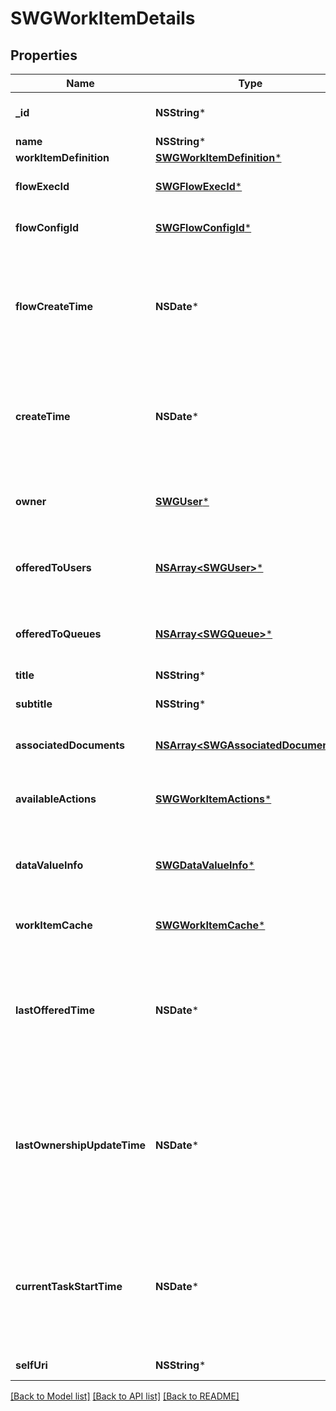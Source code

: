 # SWGWorkItemDetails

## Properties
Name | Type | Description | Notes
------------ | ------------- | ------------- | -------------
**_id** | **NSString*** | The globally unique identifier for the object. | [optional] 
**name** | **NSString*** |  | [optional] 
**workItemDefinition** | [**SWGWorkItemDefinition***](SWGWorkItemDefinition.md) |  | [optional] 
**flowExecId** | [**SWGFlowExecId***](SWGFlowExecId.md) | The flow instance ID that created this WorkItem | 
**flowConfigId** | [**SWGFlowConfigId***](SWGFlowConfigId.md) | The flow config ID that this workitem was created from. | 
**flowCreateTime** | **NSDate*** | The time the flow was started. (that created this workitem). Date time is represented as an ISO-8601 string. For example: yyyy-MM-ddTHH:mm:ss.SSSZ | 
**createTime** | **NSDate*** | The time this workitem was started. Date time is represented as an ISO-8601 string. For example: yyyy-MM-ddTHH:mm:ss.SSSZ | 
**owner** | [**SWGUser***](SWGUser.md) | The user currently working on/has responsibility for this WorkItem.  May be null if no owner. | [optional] 
**offeredToUsers** | [**NSArray&lt;SWGUser&gt;***](SWGUser.md) | List of users that this workItem is offered to.  May be null if only offered to queues. | [optional] 
**offeredToQueues** | [**NSArray&lt;SWGQueue&gt;***](SWGQueue.md) | List of queues that this workItem is offered to.  May be null if only offered to users. | [optional] 
**title** | **NSString*** | The work item title | [optional] 
**subtitle** | **NSString*** | The work item&#39;s subtitle - 2nd line/description | [optional] 
**associatedDocuments** | [**NSArray&lt;SWGAssociatedDocument&gt;***](SWGAssociatedDocument.md) | The documents associated with this workitem | [optional] 
**availableActions** | [**SWGWorkItemActions***](SWGWorkItemActions.md) | The actions that the user can take on this workitem (submit, transfer, etc). | [optional] 
**dataValueInfo** | [**SWGDataValueInfo***](SWGDataValueInfo.md) | The data items that provide values for any work item form elements, if applicable. | [optional] 
**workItemCache** | [**SWGWorkItemCache***](SWGWorkItemCache.md) | The data items in the current work item cache, if one exists. | [optional] 
**lastOfferedTime** | **NSDate*** | The time this work item was last offered to a user or queue. Date time is represented as an ISO-8601 string. For example: yyyy-MM-ddTHH:mm:ss.SSSZ | [optional] 
**lastOwnershipUpdateTime** | **NSDate*** | The most recent time a user assumed ownership of a work item. This may be blank if the work item has no owner. Date time is represented as an ISO-8601 string. For example: yyyy-MM-ddTHH:mm:ss.SSSZ | [optional] 
**currentTaskStartTime** | **NSDate*** | This is the time when the current task that started the work item was started. Date time is represented as an ISO-8601 string. For example: yyyy-MM-ddTHH:mm:ss.SSSZ | [optional] 
**selfUri** | **NSString*** | The URI for this object | [optional] 

[[Back to Model list]](../README.md#documentation-for-models) [[Back to API list]](../README.md#documentation-for-api-endpoints) [[Back to README]](../README.md)


